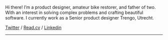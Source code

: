 Hi there! I’m a product designer, amateur bike restorer, and father of two. With an interest in solving complex problems and crafting beautiful software. I currently work as a Senior product designer Trengo, Utrecht.

[Twitter](https://x.com/jeffvansteijn) /  [Read.cv](https://read.cv/jefff) / [Linkedin](https://linkedin.com/jeffvansteijn)

 
---
 
 



  
